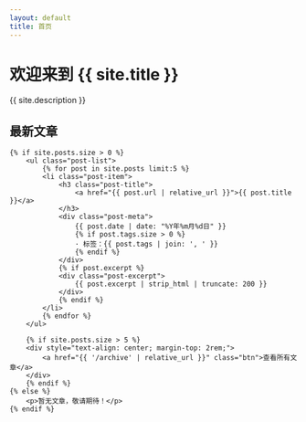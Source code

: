```yaml
---
layout: default
title: 首页
---
```


<div class="home-hero">
    <h1>欢迎来到 {{ site.title }}</h1>
    <p>{{ site.description }}</p>
</div>

<section class="recent-posts">
    <h2>最新文章</h2>

    {% if site.posts.size > 0 %}
        <ul class="post-list">
            {% for post in site.posts limit:5 %}
            <li class="post-item">
                <h3 class="post-title">
                    <a href="{{ post.url | relative_url }}">{{ post.title }}</a>
                </h3>
                <div class="post-meta">
                    {{ post.date | date: "%Y年%m月%d日" }}
                    {% if post.tags.size > 0 %}
                    · 标签：{{ post.tags | join: ', ' }}
                    {% endif %}
                </div>
                {% if post.excerpt %}
                <div class="post-excerpt">
                    {{ post.excerpt | strip_html | truncate: 200 }}
                </div>
                {% endif %}
            </li>
            {% endfor %}
        </ul>
        
        {% if site.posts.size > 5 %}
        <div style="text-align: center; margin-top: 2rem;">
            <a href="{{ '/archive' | relative_url }}" class="btn">查看所有文章</a>
        </div>
        {% endif %}
    {% else %}
        <p>暂无文章，敬请期待！</p>
    {% endif %}

</section>
